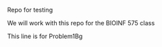 Repo for testing

We will work with this repo for the BIOINF 575 class

This line is for Problem1Bg
